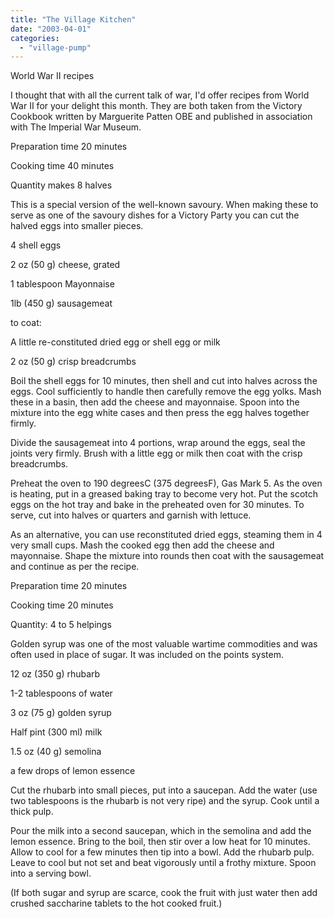 ```yaml
---
title: "The Village Kitchen"
date: "2003-04-01"
categories: 
  - "village-pump"
---
```


World War II recipes

I thought that with all the current talk of war, I'd offer recipes from World War II for your delight this month. They are both taken from the Victory Cookbook written by Marguerite Patten OBE and published in association with The Imperial War Museum.

Preparation time 20 minutes

Cooking time 40 minutes

Quantity makes 8 halves

This is a special version of the well-known savoury. When making these to serve as one of the savoury dishes for a Victory Party you can cut the halved eggs into smaller pieces.

4 shell eggs

2 oz (50 g) cheese, grated

1 tablespoon Mayonnaise

1lb (450 g) sausagemeat

to coat:

A little re-constituted dried egg or shell egg or milk

2 oz (50 g) crisp breadcrumbs

Boil the shell eggs for 10 minutes, then shell and cut into halves across the eggs. Cool sufficiently to handle then carefully remove the egg yolks. Mash these in a basin, then add the cheese and mayonnaise. Spoon into the mixture into the egg white cases and then press the egg halves together firmly.

Divide the sausagemeat into 4 portions, wrap around the eggs, seal the joints very firmly. Brush with a little egg or milk then coat with the crisp breadcrumbs.

Preheat the oven to 190 degreesC (375 degreesF), Gas Mark 5. As the oven is heating, put in a greased baking tray to become very hot. Put the scotch eggs on the hot tray and bake in the preheated oven for 30 minutes. To serve, cut into halves or quarters and garnish with lettuce.

As an alternative, you can use reconstituted dried eggs, steaming them in 4 very small cups. Mash the cooked egg then add the cheese and mayonnaise. Shape the mixture into rounds then coat with the sausagemeat and continue as per the recipe.

Preparation time 20 minutes

Cooking time 20 minutes

Quantity: 4 to 5 helpings

Golden syrup was one of the most valuable wartime commodities and was often used in place of sugar. It was included on the points system.

12 oz (350 g) rhubarb

1-2 tablespoons of water

3 oz (75 g) golden syrup

Half pint (300 ml) milk

1.5 oz (40 g) semolina

a few drops of lemon essence

Cut the rhubarb into small pieces, put into a saucepan. Add the water (use two tablespoons is the rhubarb is not very ripe) and the syrup. Cook until a thick pulp.

Pour the milk into a second saucepan, which in the semolina and add the lemon essence. Bring to the boil, then stir over a low heat for 10 minutes. Allow to cool for a few minutes then tip into a bowl. Add the rhubarb pulp. Leave to cool but not set and beat vigorously until a frothy mixture. Spoon into a serving bowl.

(If both sugar and syrup are scarce, cook the fruit with just water then add crushed saccharine tablets to the hot cooked fruit.)
